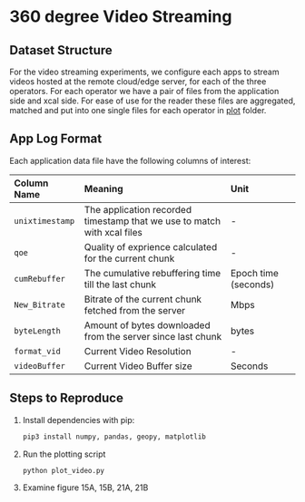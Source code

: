# 360 degree Video Streaming

## Dataset Structure

For the video streaming experiments, we configure each apps to stream videos hosted at the remote cloud/edge server, for each of the three operators. For each operator
we have a pair of files from the application side and xcal side. For ease of use for the reader these files are aggregated, matched and put into one single files for each operator in
[plot](./plot) folder.

## App Log Format

Each application data file have the following
columns of interest:

| Column Name | Meaning | Unit |
| :--- | :--- | :--- |
| `unixtimestamp` | The application recorded timestamp that we use to match with xcal files | - | 
| `qoe` | Quality of exprience calculated for the current chunk | - |
| `cumRebuffer` | The cumulative rebuffering time till the last chunk | Epoch time (seconds) |
| `New_Bitrate` | Bitrate of the current chunk fetched from the server | Mbps |
| `byteLength` | Amount of bytes downloaded from the server since last chunk | bytes |
| `format_vid` | Current Video Resolution | - |
| `videoBuffer` | Current Video Buffer size | Seconds |

## Steps to Reproduce

1. Install dependencies with pip:
    ```bash
    pip3 install numpy, pandas, geopy, matplotlib

2. Run the plotting script

    ```bash
    python plot_video.py
    ```
3. Examine figure 15A, 15B, 21A, 21B 
    

